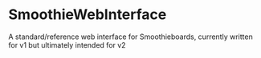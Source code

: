 # SmoothieWebInterface
A standard/reference web interface for Smoothieboards, currently written for v1 but ultimately intended for v2
